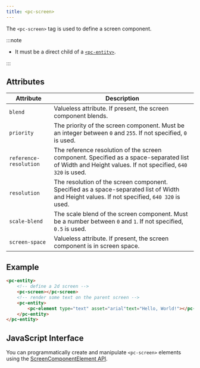 ```yaml
---
title: <pc-screen>
---
```


The `<pc-screen>` tag is used to define a screen component.

:::note

* It must be a direct child of a [`<pc-entity>`](../pc-entity).

:::

## Attributes

<div className="nowrap-first-col">

| Attribute | Description |
| --- | --- |
| `blend` | Valueless attribute. If present, the screen component blends. |
| `priority` | The priority of the screen component. Must be an integer between `0` and `255`. If not specified, `0` is used. |
| `reference-resolution` | The reference resolution of the screen component. Specified as a space-separated list of Width and Height values. If not specified, `640 320` is used. |
| `resolution` | The resolution of the screen component. Specified as a space-separated list of Width and Height values. If not specified, `640 320` is used. |
| `scale-blend` | The scale blend of the screen component. Must be a number between `0` and `1`. If not specified, `0.5` is used. |
| `screen-space` | Valueless attribute. If present, the screen component is in screen space. |

</div>

## Example

```html
<pc-entity>
    <!-- define a 2d screen -->
    <pc-screen></pc-screen>
    <!-- render some text on the parent screen -->
    <pc-entity>
        <pc-element type="text" asset="arial"text="Hello, World!"></pc-element>
    </pc-entity>
</pc-entity>
```

## JavaScript Interface

You can programmatically create and manipulate `<pc-screen>` elements using the [ScreenComponentElement API](https://api.playcanvas.com/web-components/classes/ScreenComponentElement.html).
